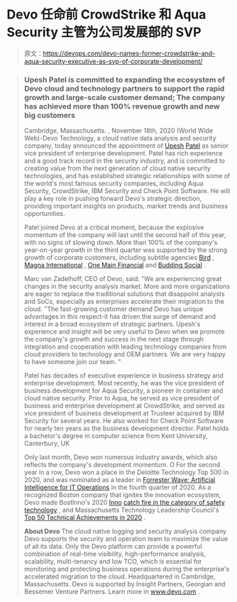 # Devo 任命前 CrowdStrike 和 Aqua Security 主管为公司发展部的 SVP

> 原文：<https://devops.com/devo-names-former-crowdstrike-and-aqua-security-executive-as-svp-of-corporate-development/>

> ### Upesh Patel is committed to expanding the ecosystem of Devo cloud and technology partners to support the rapid growth and large-scale customer demand; The company has achieved more than 100% revenue growth and new big customers
> 
> Cambridge, Massachusetts. , November 18th, 2020 (World Wide Web)-Devo Technology, a cloud native data analysis and security company, today announced the appointment of [Upesh](https://www.globenewswire.com/Tracker?data=4XtejT92-C3qmCUOMjXCRRAcLc354jDdP7O_lLTDVAa54jSEiHnCKTvWXj57YdS1kULCzBwtW0bjPFG3ERAzeQ==) [Patel](https://www.globenewswire.com/Tracker?data=Z4tQuBP159TuhD7NS6MoLkvr0SIY-yJqq1TWbGRBBPs-t20Mz_b4OgK0m7t75utES-pXQUtZWS9cgAJzsRkMHw==) as senior vice president of enterprise development. Patel has rich experience and a good track record in the security industry, and is committed to creating value from the next generation of cloud native security technologies, and has established strategic relationships with some of the world's most famous security companies, including Aqua Security, CrowdStrike, IBM Security and Check Point Software. He will play a key role in pushing forward Devo's strategic direction, providing important insights on products, market trends and business opportunities.
> 
> Patel joined Devo at a critical moment, because the explosive momentum of the company will last until the second half of this year, with no signs of slowing down. More than 100% of the company's year-on-year growth in the third quarter was supported by the strong growth of corporate customers, including subtitle agencies [Bird](https://www.globenewswire.com/Tracker?data=KfNSQs1x3NK0PDovVA2qd4FzDKNxHukF71sqR8qVRwphE7jr6o-OgGt8mSNsbd5C) , [Magna International](https://www.globenewswire.com/Tracker?data=FRWSrBLYiS6hvfLHXQqT09VefWaEyQ6heyPSp8Lp9VtKzJrr7z_pF39G1rDsWKtkjL3v2OdZ8GWktc0ZQYJ1YdDV_vnnlCkxMzRHIeOlHoY=) , [One Main Financial](https://www.globenewswire.com/Tracker?data=vPDYUYXtAaOipOErqJ1p3bugypqgk3ATRxcuAJRxMiefHo0QIbiFeh0PuPfPZ5IWqqWTpeh3XYH0LFA2dopG4nIoWzxbO5AS5LG5AoE1qVs=) and [Budding Social](https://www.globenewswire.com/Tracker?data=AjuFYMrXa-tIsMIGjnQb69Q6wOdFmb7DlZZBjUkKrvOAS7qedRwMF8f6whdPffXFmcgMWFECJNga-PhFaJ1g4w==) .
> 
> Marc van Zadelhoff, CEO of Devo, said: "We are experiencing great changes in the security analysis market. More and more organizations are eager to replace the traditional solutions that disappoint analysts and SoCs, especially as enterprises accelerate their migration to the cloud. "The fast-growing customer demand Devo has unique advantages in this respect-it has driven the surge of demand and interest in a broad ecosystem of strategic partners. Upesh's experience and insight will be very useful to Devo when we promote the company's growth and success in the next stage through integration and cooperation with leading technology companies from cloud providers to technology and OEM partners. We are very happy to have someone join our team. "
> 
> Patel has decades of executive experience in business strategy and enterprise development. Most recently, he was the vice president of business development for Aqua Security, a pioneer in container and cloud native security. Prior to Aqua, he served as vice president of business and enterprise development at CrowdStrike, and served as vice president of business development at Trusteer acquired by IBM Security for several years. He also worked for Check Point Software for nearly ten years as the business development director. Patel holds a bachelor's degree in computer science from Kent University, Canterbury, UK
> 
> Only last month, Devo won numerous industry awards, which also reflects the company's development momentum. O For the second year in a row, Devo won a place in the Deloitte Technology Top 500 in 2020, and was nominated as a leader in [Forrester Wave: Artificial Intelligence for IT Operations](https://www.globenewswire.com/Tracker?data=Q_Gij5sC9AqU6Bah5HLG3HrvWnMNfYJ4hX_nfCzCCaJEV58s9z2p48PtsjCCaxDtNfSk0pzT5xe-5YS6Zb0Pa7oPk5QoUbmX56sjMREcxuu6SXTgNZryowh_cv143uc8VHmfnS2B_QYjS4SF6LNBQHHzKh5YhZ-rj4JYkGrggpsS0XalK-q0mRpTDn3oZ-CnxN4BsXqHhjZSq9x9dAMwKoqq_NDPwVc1h9awBelDAbePvZcBE5cbB_snPp-zlwqbaaEMyeVHf-GFBj9NssWQl1MFqque_og4evX4AsLSXuxfF7PntpDUL-E822iViBLs) in the fourth quarter of 2020\. As a recognized Boston company that ignites the innovation ecosystem, Devo made BostInno's 2020 [Inno](https://www.globenewswire.com/Tracker?data=SI3ZNDxgGgeOm-WF7zKdN9OKnk72FIbwODigN3h_4ZK_Tnk24QsWfjGbbG_1C2nlpa6wKGPIOVLSpnqkv_UQ__cWaI4H3TFxLQWHmpQDELKR-Byr7g9wyqO7mWeDRP24dkmRZTZGhXaEFhBq1GbqQ5JWcilGd7NN1uM3pnJy6eiwtM0v3l3I7MQI4vQmv6fE) [catch fire in the category of safety technology](https://www.globenewswire.com/Tracker?data=h6ws6sIKxkechBXNP9T4Tci_IfWNCof4xuuV4i97k42jw7xBIW-az_dF7LMmx8xRauSzwMPykaQ2XpmXOFq2kHuF7eOFQuKyfph9yYxXf7RwAyEPikZrL0CTzUbMmZoCM2LNKEP6cmesq7HlPBMDzG9Ni2zIh_eirJsg_Vyrn45Z3hsp2OSjiX4x0XdHh6Qg) , and Massachusetts Technology Leadership Council's [Top 50 Technical Achievements in 2020](https://www.globenewswire.com/Tracker?data=r3vzAJGDdM0kP0V8d4pxJprnuieEe1wruqn4UdMB-vsl9Kq2UjhiFeiqxglKdihrvi4clDAzQeMHRx_Px8iTuNwHXIGLyUNaTf35C1pUfXjX79Nf5ORa5X6kS8BtMyQjHKWqf4bw1mmO4YHO3lqvLj8Yo539xEMiFVsJfzTS0iI=) .
> 
> **About Devo**
> The cloud native logging and security analysis company Devo supports the security and operation team to maximize the value of all its data. Only the Devo platform can provide a powerful combination of real-time visibility, high-performance analysis, scalability, multi-tenancy and low TCO, which is essential for monitoring and protecting business operations during the enterprise's accelerated migration to the cloud. Headquartered in Cambridge, Massachusetts. Devo is supported by Insight Partners, Georgian and Bessemer Venture Partners. Learn more in www.devo.com .